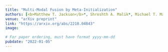 ```yaml
---
title: "Multi-Modal Fusion by Meta-Initialization"
authors: [<b>Matthew T. Jackson</b>*, Shreshth A. Malik*, Michael T. Matthews, Yousuf Mohamed-Ahmed]
venue: "arXiv preprint"
link: "https://arxiv.org/abs/2210.04843"
image:

# For paper ordering, must have format yyyy-mm-dd
pubdate: "2022-01-05"
---
```

